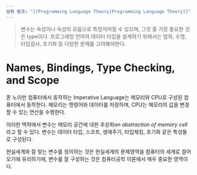 ```yaml
---
상위 링크: "[[Programming Language Theory|Programming Language Theory]]"
---
```

> 변수는 속성이나 속성의 모음으로 특정지어질 수 있으며, 그것 중 가장 중요한 것은 type이다. 프로그래밍 언어의 데이터 타입을 설계하기 위해서는 범위, 수명, 타입검사, 초기화 등 다양한 문제를 고려해야한다.

# Names, Bindings, Type Checking, and Scope
폰 노이만 컴퓨터에서 동작하는 Imperative Language는 메모리와 CPU로 구성된 컴퓨터에서 동작한다. 메모리는 명령어와 데이터를 저장하며, CPU는 메모리의 값을 변경할 수 있는 연산을 수행한다.

이러한 맥락에서 변수는 메모리 공간에 대한 추상화*an abstraction of memory cell*라고 할 수 있다. 변수는 데이터 타입, 스코프, 생애주기, 타입체킹, 초기화 같은 특성들로 구성된다.

현실세계와 잘 맞는 변수를 정의하는 것은 현실세계의 문제영역을 컴퓨터의 세계로 끌어오기에 유리하기에, 변수를 잘 구성하는 것은 컴퓨터공학 이론에서 매우 중요한 영역이다.